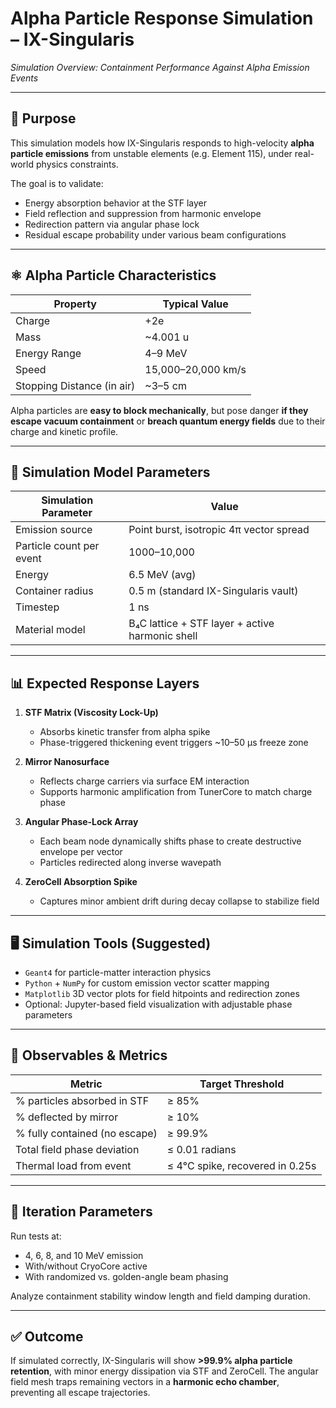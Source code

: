 # Alpha Particle Response Simulation – IX-Singularis  
*Simulation Overview: Containment Performance Against Alpha Emission Events*

---

## 🎯 Purpose

This simulation models how IX-Singularis responds to high-velocity **alpha particle emissions** from unstable elements (e.g. Element 115), under real-world physics constraints.

The goal is to validate:
- Energy absorption behavior at the STF layer
- Field reflection and suppression from harmonic envelope
- Redirection pattern via angular phase lock
- Residual escape probability under various beam configurations

---

## ⚛️ Alpha Particle Characteristics

| Property           | Typical Value |
|--------------------|----------------|
| Charge             | +2e            |
| Mass               | ~4.001 u       |
| Energy Range       | 4–9 MeV        |
| Speed              | 15,000–20,000 km/s |
| Stopping Distance (in air) | ~3–5 cm |

Alpha particles are **easy to block mechanically**, but pose danger **if they escape vacuum containment** or **breach quantum energy fields** due to their charge and kinetic profile.

---

## 🧠 Simulation Model Parameters

| Simulation Parameter        | Value |
|-----------------------------|-------|
| Emission source             | Point burst, isotropic 4π vector spread |
| Particle count per event    | 1000–10,000 |
| Energy                      | 6.5 MeV (avg) |
| Container radius            | 0.5 m (standard IX-Singularis vault) |
| Timestep                    | 1 ns |
| Material model              | B₄C lattice + STF layer + active harmonic shell |

---

## 📊 Expected Response Layers

1. **STF Matrix (Viscosity Lock-Up)**
   - Absorbs kinetic transfer from alpha spike
   - Phase-triggered thickening event triggers ~10–50 μs freeze zone

2. **Mirror Nanosurface**
   - Reflects charge carriers via surface EM interaction
   - Supports harmonic amplification from TunerCore to match charge phase

3. **Angular Phase-Lock Array**
   - Each beam node dynamically shifts phase to create destructive envelope per vector
   - Particles redirected along inverse wavepath

4. **ZeroCell Absorption Spike**
   - Captures minor ambient drift during decay collapse to stabilize field

---

## 🖥️ Simulation Tools (Suggested)

- `Geant4` for particle-matter interaction physics  
- `Python` + `NumPy` for custom emission vector scatter mapping  
- `Matplotlib` 3D vector plots for field hitpoints and redirection zones  
- Optional: Jupyter-based field visualization with adjustable phase parameters

---

## 🧪 Observables & Metrics

| Metric                     | Target Threshold |
|----------------------------|------------------|
| % particles absorbed in STF | ≥ 85% |
| % deflected by mirror      | ≥ 10% |
| % fully contained (no escape) | ≥ 99.9% |
| Total field phase deviation | ≤ 0.01 radians |
| Thermal load from event     | ≤ 4°C spike, recovered in 0.25s |

---

## 🔁 Iteration Parameters

Run tests at:
- 4, 6, 8, and 10 MeV emission
- With/without CryoCore active
- With randomized vs. golden-angle beam phasing

Analyze containment stability window length and field damping duration.

---

## ✅ Outcome

If simulated correctly, IX-Singularis will show **>99.9% alpha particle retention**, with minor energy dissipation via STF and ZeroCell. The angular field mesh traps remaining vectors in a **harmonic echo chamber**, preventing all escape trajectories.

